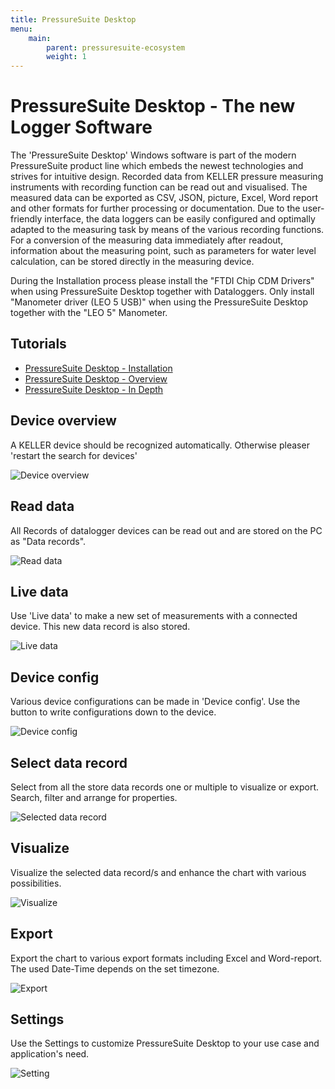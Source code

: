 ```yaml
---
title: PressureSuite Desktop
menu:
    main:
        parent: pressuresuite-ecosystem
        weight: 1
---
```


# PressureSuite Desktop - The new Logger Software

The 'PressureSuite Desktop' Windows software is part of the modern PressureSuite product line which embeds the newest technologies and strives for intuitive design. Recorded data from KELLER pressure measuring instruments with recording function can be read out and visualised. The measured data can be exported as CSV, JSON, picture, Excel, Word report and other formats for further processing or documentation. Due to the user-friendly interface, the data loggers can be easily configured and optimally adapted to the measuring task by means of the various recording functions. For a conversion of the measuring data immediately after readout, information about the measuring point, such as parameters for water level calculation, can be stored directly in the measuring device.

During the Installation process please install the "FTDI Chip CDM Drivers" when using PressureSuite Desktop together with Dataloggers. Only install "Manometer driver (LEO 5 USB)" when using the PressureSuite Desktop together with the "LEO 5" Manometer.

## Tutorials
- [PressureSuite Desktop - Installation](https://www.youtube.com/watch?v=OOwIafnIoro)
- [PressureSuite Desktop - Overview](https://www.youtube.com/watch?v=-Ib0wYZtKso)
- [PressureSuite Desktop - In Depth](https://www.youtube.com/watch?v=yLmyfeqxghs)

## Device overview

A KELLER device should be recognized automatically. Otherwise pleaser 'restart the search for devices'

![Device overview](../../img/KOLIBRIDesktop_1.png "Device overview")

## Read data

All Records of datalogger devices can be read out and are stored on the PC as "Data records".

![Read data](../../img/KOLIBRIDesktop_2.png "Read data")

## Live data

Use 'Live data' to make a new set of measurements with a connected device. This new data record is also stored.

![Live data](../../img/KOLIBRIDesktop_3.png "Live data")

## Device config

Various device configurations can be made in 'Device config'. Use the button to write configurations down to the device.

![Device config](../../img/KOLIBRIDesktop_4.png "Device config")

## Select data record

Select from all the store data records one or multiple to visualize or export. Search, filter and arrange for properties.

![Selected data record](../../img/KOLIBRIDesktop_5.png "Selected data record")

## Visualize

Visualize the selected data record/s and enhance the chart with various possibilities.

![Visualize](../../img/KOLIBRIDesktop_6.png "Visualize")

## Export

Export the chart to various export formats including Excel and Word-report. The used Date-Time depends on the set timezone.

![Export](../../img/KOLIBRIDesktop_7.png "Export")

## Settings

Use the Settings to customize PressureSuite Desktop to your use case and application's need.

![Setting](../../img/KOLIBRIDesktop_8.png "Setting")
